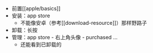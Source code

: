 - 前置[[apple/basics]]
- 安装：app store
  - 不能像安卓（参考[[download-resource]]）那样野路子
- 卸载：长按
- 管理：app store - 右上角头像 - purchased ...
  - 还能看到已卸载的